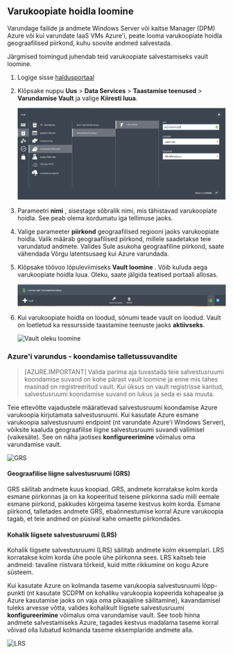 ## <a name="create-a-backup-vault"></a>Varukoopiate hoidla loomine
Varundage failide ja andmete Windows Server või kaitse Manager (DPM) Azure või kui varundate IaaS VMs Azure'i, peate looma varukoopiate hoidla geograafilised piirkond, kuhu soovite andmed salvestada.

Järgmised toimingud juhendab teid varukoopiate salvestamiseks vault loomine.

1. Logige sisse [haldusportaal](https://manage.windowsazure.com/)
2. Klõpsake nuppu **Uus** > **Data Services** > **Taastamise teenused** > **Varundamise Vault** ja valige **Kiiresti luua**.

    ![Vault loomine](./media/backup-create-vault/createvault1.png)

3. Parameetri **nimi** , sisestage sõbralik nimi, mis tähistavad varukoopiate hoidla. See peab olema kordumatu iga tellimuse jaoks.

4. Valige parameeter **piirkond** geograafilised regiooni jaoks varukoopiate hoidla. Valik määrab geograafilised piirkond, millele saadetakse teie varundatud andmete. Valides Sule asukoha geograafiline piirkond, saate vähendada Võrgu latentsusaeg kui Azure varundada.

5. Klõpsake töövoo lõpuleviimiseks **Vault loomine** . Võib kuluda aega varukoopiate hoidla luua. Oleku, saate jälgida teatised portaali allosas.

    ![Vault loomine](./media/backup-create-vault/creatingvault1.png)

6. Kui varukoopiate hoidla on loodud, sõnumi teade vault on loodud. Vault on loetletud ka ressursside taastamine teenuste jaoks **aktiivseks**.

    ![Vault oleku loomine](./media/backup-create-vault/backupvaultstatus1.png)


### <a name="azure-backup---storage-redundancy-options"></a>Azure'i varundus - koondamise talletussuvandite

>[AZURE.IMPORTANT] Valida parima aja tuvastada teie salvestusruumi koondamise suvand on kohe pärast vault loomine ja enne mis tahes masinad on registreeritud vault. Kui üksus on vault registrisse kantud, salvestusruumi koondamise suvand on lukus ja seda ei saa muuta.

Teie ettevõtte vajadustele määratlevad salvestusruumi koondamise Azure varukoopia kirjutamata salvestusruumi. Kui kasutate Azure esmane varukoopia salvestusruumi endpoint (nt varundate Azure'i Windows Server), võiksite kaaluda geograafilise liigne salvestusruumi suvandi valimisel (vaikesäte). See on näha jaotises **konfigureerimine** võimalus oma varundamise vault.

![GRS](./media/backup-create-vault/grs.png)

#### <a name="geo-redundant-storage-grs"></a>Geograafilise liigne salvestusruumi (GRS)
GRS säilitab andmete kuus koopiad. GRS, andmete korratakse kolm korda esmane piirkonnas ja on ka kopeeritud teisene piirkonna sadu miili eemale esmane piirkond, pakkudes kõrgeima taseme kestvus kolm korda. Esmane piirkond, talletades andmete GRS, ebaõnnestumise korral Azure varukoopia tagab, et teie andmed on püsival kahe omaette piirkondades.

#### <a name="locally-redundant-storage-lrs"></a>Kohalik liigsete salvestusruumi (LRS)
Kohalik liigsete salvestusruumi (LRS) säilitab andmete kolm eksemplari. LRS korratakse kolm korda ühe poole ühe piirkonna sees. LRS kaitseb teie andmeid: tavaline riistvara tõrkeid, kuid mitte rikkumine on kogu Azure süsteem.

Kui kasutate Azure on kolmanda taseme varukoopia salvestusruumi lõpp-punkti (nt kasutate SCDPM on kohaliku varukoopia kopeerida kohapealse ja Azure kasutamise jaoks on vaja oma pikaajaline säilitamine), kavandamisel tuleks arvesse võtta, valides kohalikult liigsete salvestusruumi **konfigureerimine** võimalus oma varundamise vault. See toob hinna andmete salvestamiseks Azure, tagades kestvus madalama taseme korral võivad olla lubatud kolmanda taseme eksemplaride andmete alla.

![LRS](./media/backup-create-vault/lrs.png)
